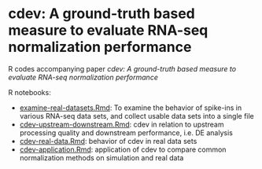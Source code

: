 # cdev: A ground-truth based measure to evaluate RNA-seq normalization performance

R codes accompanying paper _cdev: A ground-truth based measure to evaluate RNA-seq normalization performance_

R notebooks:
 
* [examine-real-datasets.Rmd](./notes/examine-real-datasets.Rmd): To examine the behavior of spike-ins in various RNA-seq data sets, and collect usable data sets into a single file 
* [cdev-upstream-downstream.Rmd](./notes/cdev-upstream-downstream.Rmd): cdev in relation to upstream processing quality and downstream performance, i.e. DE analysis
* [cdev-real-data.Rmd](./notes/cdev-real-data.Rmd): behavior of cdev in real data sets
* [cdev-application.Rmd](./notes/cdev-application.Rmd): application of cdev to compare common normalization methods on simulation and real data
